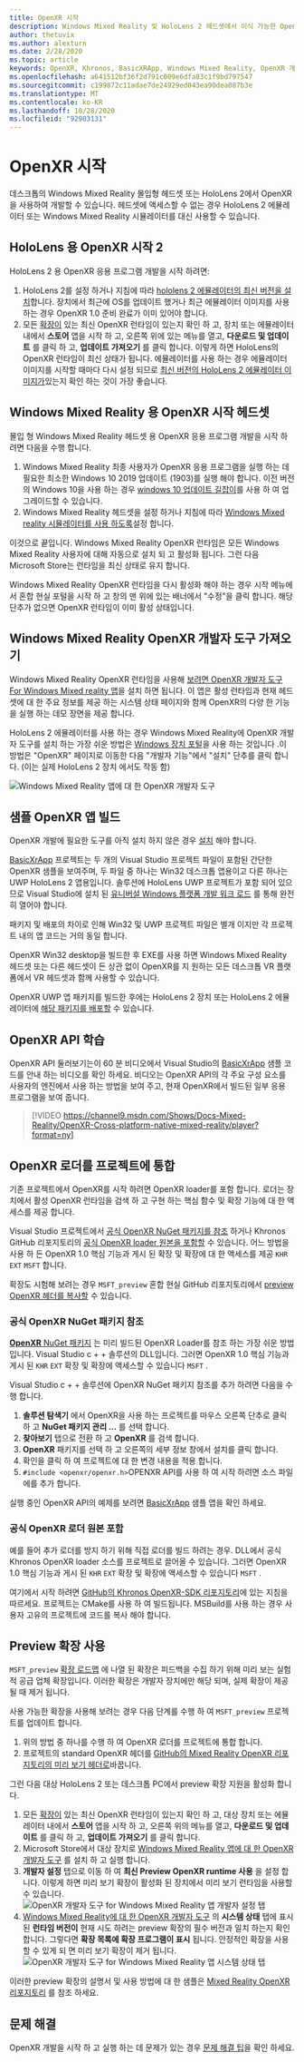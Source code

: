 ```yaml
---
title: OpenXR 시작
description: Windows Mixed Reality 및 HoloLens 2 헤드셋에서 이식 가능한 OpenXR API standard를 사용 하 여 시작 하세요.
author: thetuvix
ms.author: alexturn
ms.date: 2/28/2020
ms.topic: article
keywords: OpenXR, Khronos, BasicXRApp, Windows Mixed Reality, OpenXR 개발자 도구, DirectX, 네이티브, 네이티브 앱, 사용자 지정 엔진, 미들웨어, 시작 하기, 101, preview 확장, OpenXR runtime 버전, 시스템 상태
ms.openlocfilehash: a641512bf36f2d791c009e6dfa83c1f9bd797547
ms.sourcegitcommit: c199872c11adae7de24929ed043ea90dea087b3e
ms.translationtype: MT
ms.contentlocale: ko-KR
ms.lasthandoff: 10/28/2020
ms.locfileid: "92903131"
---
```

# <a name="getting-started-with-openxr"></a>OpenXR 시작

데스크톱의 Windows Mixed Reality 몰입형 헤드셋 또는 HoloLens 2에서 OpenXR을 사용하여 개발할 수 있습니다.  헤드셋에 액세스할 수 없는 경우 HoloLens 2 에뮬레이터 또는 Windows Mixed Reality 시뮬레이터를 대신 사용할 수 있습니다.

## <a name="getting-started-with-openxr-for-hololens-2"></a>HoloLens 용 OpenXR 시작 2

HoloLens 2 용 OpenXR 응용 프로그램 개발을 시작 하려면:

1. HoloLens 2를 설정 하거나 지침에 따라 [hololens 2 에뮬레이터의 최신 버전을 설치](../platform-capabilities-and-apis/using-the-hololens-emulator.md)합니다.  장치에서 최근에 OS를 업데이트 했거나 최근 에뮬레이터 이미지를 사용 하는 경우 OpenXR 1.0 준비 완료가 이미 있어야 합니다.
1. 모든 [확장이](openxr.md#roadmap) 있는 최신 OpenXR 런타임이 있는지 확인 하 고, 장치 또는 에뮬레이터 내에서 **스토어** 앱을 시작 하 고, 오른쪽 위에 있는 메뉴를 열고, **다운로드 및 업데이트** 를 클릭 하 고, **업데이트 가져오기** 를 클릭 합니다.  이렇게 하면 HoloLens의 OpenXR 런타임이 최신 상태가 됩니다.  에뮬레이터를 사용 하는 경우 에뮬레이터 이미지를 시작할 때마다 다시 설정 되므로 [최신 버전의 HoloLens 2 에뮬레이터 이미지가](../platform-capabilities-and-apis/using-the-hololens-emulator.md)있는지 확인 하는 것이 가장 좋습니다.

## <a name="getting-started-with-openxr-for-windows-mixed-reality-headsets"></a>Windows Mixed Reality 용 OpenXR 시작 헤드셋

몰입 형 Windows Mixed Reality 헤드셋 용 OpenXR 응용 프로그램 개발을 시작 하려면 다음을 수행 합니다.

1. Windows Mixed Reality 최종 사용자가 OpenXR 응용 프로그램을 실행 하는 데 필요한 최소한 Windows 10 2019 업데이트 (1903)를 실행 해야 합니다.  이전 버전의 Windows 10을 사용 하는 경우 <a href="https://www.microsoft.com/software-download/windows10" target="_blank">windows 10 업데이트 길잡이</a>를 사용 하 여 업그레이드할 수 있습니다.
2. Windows Mixed Reality 헤드셋을 설정 하거나 지침에 따라 [Windows Mixed reality 시뮬레이터를 사용 하도록](../platform-capabilities-and-apis/using-the-windows-mixed-reality-simulator.md)설정 합니다.

이것으로 끝입니다.  Windows Mixed Reality OpenXR 런타임은 모든 Windows Mixed Reality 사용자에 대해 자동으로 설치 되 고 활성화 됩니다.  그런 다음 Microsoft Store는 런타임을 최신 상태로 유지 합니다.

Windows Mixed Reality OpenXR 런타임을 다시 활성화 해야 하는 경우 시작 메뉴에서 혼합 현실 포털을 시작 하 고 창의 맨 위에 있는 배너에서 "수정"을 클릭 합니다.  해당 단추가 없으면 OpenXR 런타임이 이미 활성 상태입니다.<br>

## <a name="getting-the-openxr-developer-tools-for-windows-mixed-reality"></a>Windows Mixed Reality OpenXR 개발자 도구 가져오기

Windows Mixed Reality OpenXR 런타임을 사용해 <a href="https://www.microsoft.com/store/productId/9n5cvvl23qbt" target="_blank">보려면 OpenXR 개발자 도구 For Windows Mixed reality 앱</a>을 설치 하면 됩니다.  이 앱은 활성 런타임과 현재 헤드셋에 대 한 주요 정보를 제공 하는 시스템 상태 페이지와 함께 OpenXR의 다양 한 기능을 실행 하는 데모 장면을 제공 합니다.

HoloLens 2 에뮬레이터를 사용 하는 경우 Windows Mixed Reality에 OpenXR 개발자 도구를 설치 하는 가장 쉬운 방법은 [Windows 장치 포털](../platform-capabilities-and-apis/using-the-windows-device-portal.md)을 사용 하는 것입니다 .이 방법은 "OpenXR" 페이지로 이동한 다음 "개발자 기능"에서 "설치" 단추를 클릭 합니다. (이는 실제 HoloLens 2 장치 에서도 작동 함)

![Windows Mixed Reality 앱에 대 한 OpenXR 개발자 도구](images/mixed-reality-openxr-developer-tools.png)

## <a name="building-a-sample-openxr-app"></a>샘플 OpenXR 앱 빌드

OpenXR 개발에 필요한 도구를 아직 설치 하지 않은 경우 [설치](../install-the-tools.md) 해야 합니다.

<a href="https://github.com/microsoft/OpenXR-MixedReality/tree/master/samples/BasicXrApp" target="_blank">BasicXrApp</a> 프로젝트는 두 개의 Visual Studio 프로젝트 파일이 포함된 간단한 OpenXR 샘플을 보여주며, 두 파일 중 하나는 Win32 데스크톱 앱용이고 다른 하나는 UWP HoloLens 2 앱용입니다.  솔루션에 HoloLens UWP 프로젝트가 포함 되어 있으므로 Visual Studio에 설치 된 [유니버설 Windows 플랫폼 개발 워크 로드](../install-the-tools.md#installation-checklist) 를 통해 완전히 열어야 합니다.

패키지 및 배포의 차이로 인해 Win32 및 UWP 프로젝트 파일은 별개 이지만 각 프로젝트 내의 앱 코드는 거의 동일 합니다.

OpenXR Win32 desktop을 빌드한 후 EXE를 사용 하면 Windows Mixed Reality 헤드셋 또는 다른 헤드셋이 든 상관 없이 OpenXR를 지 원하는 모든 데스크톱 VR 플랫폼에서 VR 헤드셋과 함께 사용할 수 있습니다.

OpenXR UWP 앱 패키지를 빌드한 후에는 HoloLens 2 장치 또는 HoloLens 2 에뮬레이터에 [해당 패키지를 배포할](../platform-capabilities-and-apis/using-visual-studio.md) 수 있습니다.

## <a name="learning-the-openxr-api"></a>OpenXR API 학습

OpenXR API 둘러보기는이 60 분 비디오에서 Visual Studio의 <a href="https://github.com/microsoft/OpenXR-MixedReality/tree/master/samples/BasicXrApp" target="_blank">BasicXrApp</a> 샘플 코드를 안내 하는 비디오를 확인 하세요.  비디오는 OpenXR API의 각 주요 구성 요소를 사용자의 엔진에서 사용 하는 방법을 보여 주고, 현재 OpenXR에서 빌드된 일부 응용 프로그램을 보여 줍니다.
>[!VIDEO https://channel9.msdn.com/Shows/Docs-Mixed-Reality/OpenXR-Cross-platform-native-mixed-reality/player?format=ny]

## <a name="integrate-the-openxr-loader-into-a-project"></a>OpenXR 로더를 프로젝트에 통합

기존 프로젝트에서 OpenXR를 시작 하려면 OpenXR loader를 포함 합니다.  로더는 장치에서 활성 OpenXR 런타임을 검색 하 고 구현 하는 핵심 함수 및 확장 기능에 대 한 액세스를 제공 합니다.

Visual Studio 프로젝트에서 [공식 OpenXR NuGet 패키지를 참조](#reference-official-openxr-nuget-package) 하거나 Khronos GitHub 리포지토리의 [공식 OpenXR loader 원본을 포함할](#include-official-openxr-loader-source)  수 있습니다.  어느 방법을 사용 하 든 OpenXR 1.0 핵심 기능과 게시 된 확장 및 확장에 대 한 액세스를 제공 `KHR` `EXT` `MSFT` 합니다.

확장도 시험해 보려는 경우 `MSFT_preview` 혼합 현실 GitHub 리포지토리에서 [preview OpenXR 헤더를 복사할](#using-preview-extensions) 수 있습니다.

### <a name="reference-official-openxr-nuget-package"></a>공식 OpenXR NuGet 패키지 참조

<a href="https://www.nuget.org/packages/OpenXR.Loader/" target="_blank"> **OpenXR** NuGet 패키지</a> 는 미리 빌드된 OpenXR Loader를 참조 하는 가장 쉬운 방법입니다. Visual Studio c + + 솔루션의 DLL입니다.  그러면 OpenXR 1.0 핵심 기능과 게시 된 `KHR` `EXT` 확장 및 확장에 액세스할 수 있습니다 `MSFT` .

Visual Studio c + + 솔루션에 OpenXR NuGet 패키지 참조를 추가 하려면 다음을 수행 합니다.
1. **솔루션 탐색기** 에서 OpenXR을 사용 하는 프로젝트를 마우스 오른쪽 단추로 클릭 하 고 **NuGet 패키지 관리 ...** 를 선택 합니다.
1. **찾아보기** 탭으로 전환 하 고 **OpenXR** 를 검색 합니다.
1. **OpenXR** 패키지를 선택 하 고 오른쪽의 세부 정보 창에서 설치를 클릭 합니다.
1. 확인을 클릭 하 여 프로젝트에 대 한 변경 내용을 적용 합니다.
1. `#include <openxr/openxr.h>`OPENXR API를 사용 하 여 시작 하려면 소스 파일에를 추가 합니다.

실행 중인 OpenXR API의 예제를 보려면 <a href="https://github.com/microsoft/OpenXR-MixedReality/tree/master/samples/BasicXrApp" target="_blank">BasicXrApp</a> 샘플 앱을 확인 하세요.

### <a name="include-official-openxr-loader-source"></a>공식 OpenXR 로더 원본 포함

예를 들어 추가 로더를 방지 하기 위해 직접 로더를 빌드 하려는 경우. DLL에서 공식 Khronos OpenXR loader 소스를 프로젝트로 끌어올 수 있습니다.  그러면 OpenXR 1.0 핵심 기능과 게시 된 `KHR` `EXT` 확장 및 확장에 액세스할 수 있습니다 `MSFT` .

여기에서 시작 하려면 <a href="https://github.com/KhronosGroup/OpenXR-SDK" target="_blank">GitHub의 Khronos OpenXR-SDK 리포지토리</a>에 있는 지침을 따르세요.  프로젝트는 CMake를 사용 하 여 빌드됩니다. MSBuild를 사용 하는 경우 사용자 고유의 프로젝트에 코드를 복사 해야 합니다.

## <a name="using-preview-extensions"></a>Preview 확장 사용

`MSFT_preview` [확장 로드맵](openxr.md#roadmap) 에 나열 된 확장은 피드백을 수집 하기 위해 미리 보는 실험적 공급 업체 확장입니다.  이러한 확장은 개발자 장치에만 해당 되며, 실제 확장이 제공 될 때 제거 됩니다.

사용 가능한 확장을 사용해 보려는 경우 다음 단계를 수행 하 여 `MSFT_preview` 프로젝트를 업데이트 합니다.
1. 위의 방법 중 하나를 수행 하 여 OpenXR 로더를 프로젝트에 통합 합니다.
1. 프로젝트의 standard OpenXR 헤더를 <a href="https://github.com/microsoft/OpenXR-MixedReality/tree/master/openxr_preview/include/openxr" target="_blank">GitHub의 Mixed Reality OpenXR 리포지토리의 미리 보기 헤더로</a>바꿉니다.

그런 다음 대상 HoloLens 2 또는 데스크톱 PC에서 preview 확장 지원을 활성화 합니다.
  1. 모든 [확장이](openxr.md#roadmap) 있는 최신 OpenXR 런타임이 있는지 확인 하 고, 대상 장치 또는 에뮬레이터 내에서 **스토어** 앱을 시작 하 고, 오른쪽 위의 메뉴를 열고, **다운로드 및 업데이트** 를 클릭 하 고, **업데이트 가져오기** 를 클릭 합니다.
  1. Microsoft Store에서 대상 장치로 <a href="https://www.microsoft.com/store/productId/9n5cvvl23qbt" target="_blank">Windows Mixed Reality 앱에 대 한 OpenXR 개발자 도구</a> 를 설치 하 고 실행 합니다.
  1. **개발자 설정** 탭으로 이동 하 여 **최신 Preview OpenXR runtime 사용** 을 설정 합니다.  이렇게 하면 미리 보기 확장이 활성화 된 장치에서 미리 보기 런타임을 사용할 수 있습니다.
     ![OpenXR 개발자 도구 for Windows Mixed Reality 앱 개발자 설정 탭](images/mixed-reality-openxr-developer-tools-settings.png)
  1. [Windows Mixed Reality에 대 한 OpenXR 개발자 도구](openxr-getting-started.md#getting-the-openxr-developer-tools-for-windows-mixed-reality) 의 **시스템 상태** 탭에 표시 된 **런타임 버전이** 현재 시도 하려는 preview 확장의 필수 버전과 일치 하는지 확인 합니다.  그렇다면 **확장 목록에 확장 프로그램이 표시** 됩니다.  안정적인 확장을 사용할 수 있게 되 면 미리 보기 확장이 제거 됩니다.<br />
     ![OpenXR 개발자 도구 for Windows Mixed Reality 앱 시스템 상태 탭](images/mixed-reality-openxr-developer-tools-status.png)

이러한 preview 확장의 설명서 및 사용 방법에 대 한 샘플은 <a href="https://github.com/microsoft/OpenXR-MixedReality#openxr-preview-extensions" target="_blank">Mixed Reality OpenXR 리포지토리</a> 를 참조 하세요.

## <a name="troubleshooting"></a>문제 해결

OpenXR 개발을 시작 하 고 실행 하는 데 문제가 있는 경우 [문제 해결 팁](openxr-troubleshooting.md)을 확인 하세요.